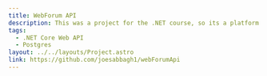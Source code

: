 ```yaml
---
title: WebForum API
description: This was a project for the .NET course, so its a platform where people can engage with each others through posts, comments and replies. My partner developed the frontend using Angular and i developed the backend using .NET.
tags:
  - .NET Core Web API
  - Postgres
layout: ../../layouts/Project.astro
link: https://github.com/joesabbagh1/webForumApi
---
```

